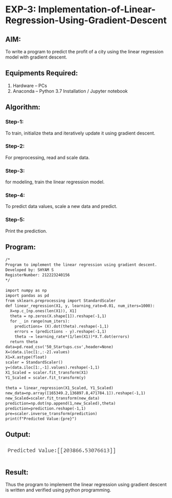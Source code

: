 # EXP-3: Implementation-of-Linear-Regression-Using-Gradient-Descent

## AIM:
To write a program to predict the profit of a city using the linear regression model with gradient descent.

## Equipments Required:
1. Hardware – PCs
2. Anaconda – Python 3.7 Installation / Jupyter notebook

## Algorithm:
### Step-1:
To train, initialize theta and iteratively update it using gradient descent.
### Step-2:
For preprocessing, read and scale data.
### Step-3:
for modeling, train the linear regression model.
### Step-4:
To predict data values, scale a new data and predict.
### Step-5:
Print the prediction.

## Program:
```
/*
Program to implement the linear regression using gradient descent.
Developed by: SHYAM S
RegisterNumber: 212223240156
*/

import numpy as np
import pandas as pd
from sklearn.preprocessing import StandardScaler
def linear_regression(X1, y, learning_rate=0.01, num_iters=1000):
  X=np.c_[np.ones(len(X1)), X1]
  theta = np.zeros(X.shape[1]).reshape(-1,1)
  for _ in range(num_iters):
    predictions= (X).dot(theta).reshape(-1,1)
    errors = (predictions - y).reshape(-1,1)
    theta -= learning_rate*(1/len(X1))*X.T.dot(errors)
  return theta
data=pd.read_csv('50_Startups.csv',header=None)
X=(data.iloc[1:,:-2].values)
X1=X.astype(float)
scaler = StandardScaler()
y=(data.iloc[1:,-1].values).reshape(-1,1)
X1_Scaled = scaler.fit_transform(X1)
Y1_Scaled = scaler.fit_transform(y)

theta = linear_regression(X1_Scaled, Y1_Scaled)
new_data=np.array([165349.2,136897.8,471784.1]).reshape(-1,1)
new_Scaled=scaler.fit_transform(new_data)
prediction=np.dot(np.append(1,new_Scaled),theta)
prediction=prediction.reshape(-1,1)
pre=scaler.inverse_transform(prediction)
print(f"Predicted Value:{pre}")

```

## Output:
![alt text](image.png)

## Result:
Thus the program to implement the linear regression using gradient descent is written and verified using python programming.

